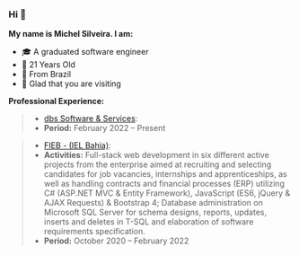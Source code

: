 ### Hi 🙂

**My name is Michel Silveira. I am:**
* 🎓 A graduated software engineer
* 🎂 21 Years Old
* 🏡 From Brazil
* 💜 Glad that you are visiting

**Professional Experience:**
> * [dbs Software & Services](https://www.dbsgroup.net/):
> * **Period:** February 2022 – Present

> * [FIEB - (IEL Bahia)](https://ielbahia.com.br/):
> * **Activities:** Full-stack web development in six different active projects from the enterprise aimed at recruiting and selecting candidates for job vacancies, internships and apprenticeships, as well as handling contracts and financial processes (ERP) utilizing C# (ASP.NET MVC & Entity Framework), JavaScript (ES6, jQuery & AJAX Requests) & Bootstrap 4; Database administration on Microsoft SQL Server for schema designs, reports, updates, inserts and deletes in T-SQL and elaboration of software requirements specification.
> * **Period:** October 2020 – February 2022
